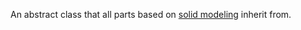 An abstract class that all parts based on [solid modeling](https://developer.roblox.com/en-us/articles/3D-Modeling-with-Parts) inherit from.